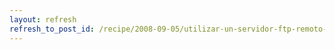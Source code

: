 ```yaml
---
layout: refresh
refresh_to_post_id: /recipe/2008-09-05/utilizar-un-servidor-ftp-remoto-como-backup
---
```

